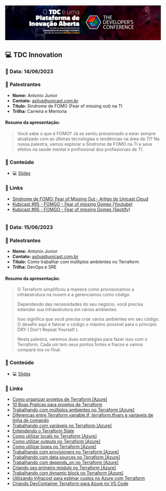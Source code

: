 <p align="center">
<img src="assets/images/tdc.jpg">
</p>

## 💻 **TDC Innovation**
### 📅 Data: 14/06/2023

### 🎤 **Palestrantes**

- **Nome:** Antonio Junior
- **Contato:** asilva@unicast.com.br
- **Título:** Sindrome de FOMO (Fear of missing out) na TI
- **Trilha:** Carreira e Mentoria

#### **Resumo da apresentação:** 

>Você sabe o que é FOMO? Já se sentiu pressionado a estar sempre atualizado com as últimas tecnologias e tendências na área de TI? Na nossa palestra, vamos explorar a Síndrome de FOMO na TI e seus efeitos na saúde mental e profissional dos profissionais de TI.

### 💬 Conteúdo

- 💻 [Slides](/TDC%20Innovation%202023/TDC%20Innovation%202023%20-%20Sindrome%20de%20FOMO.pdf) 

### 🔗 Links

- [Síndrome de FOMO: Fear of Missing Out - Artigo do Unicast Cloud](https://unicast.com.br/posts/sindrome-de-fomo-fear-of-missing-out/)
- [Kubicast #95 - FOMGO - Fear of missing Gomex (Youtube)](https://www.youtube.com/watch?v=HIe4yJ6jz7U)
- [Kubicast #95 - FOMGO - Fear of missing Gomex (Spotify)](https://open.spotify.com/episode/3rq8e4JpMXyylqEkImKHtL?si=b74921e7060f4ebe)

#

### 📅 Data: 15/06/2023

### 🎤 **Palestrantes**

- **Nome:** Antonio Junior
- **Contato:** asilva@unicast.com.br
- **Título:** Como trabalhar com múltiplos ambientes no Terraform
- **Trilha:** DevOps e SRE

#### **Resumo da apresentação:** 

>O Terraform simplificou a maneira como provisionamos a infraestrutura na nuvem e a gerenciamos como código.
>
>Dependendo das necessidades do seu negócio, você precisa estender sua infraestrutura em vários ambientes
>
>Isso significa que você precisa criar vários ambientes em seu código. O desafio aqui é fatorar o código o máximo possível para o princípio DRY ( Don't Repeat Yourself ).
>
>Nesta palestra, veremos duas estratégias para fazer isso com o Terraform. Cada um tem seus pontos fortes e fracos e vamos compará-los no final.

### 💬 Conteúdo

- 💻 [Slides](/TDC%20Innovation%202023/TDC%20Innovation%202023%20-%20Como%20trabalhar%20com%20múltiplos%20ambientes%20no%20Terraform.pdf) 

### 🔗 Links

- [Como organizar projetos de Terraform [Azure]](https://unicast.com.br/posts/como-organizar-projetos-de-terraform-azure/)
- [10 Boas Praticas para projetos de Terraform](https://unicast.com.br/posts/10-boas-praticas-para-projetos-terraform/)
- [Trabalhando com múltiplos ambientes no Terraform [Azure]](https://unicast.com.br/posts/trabalhando-com-multiplos-ambientes-no-terraform-azure/)
- [Diferenças entre Terraform variable.tf, terraform.tfvars e variáveis de linha de comando](https://unicast.com.br/posts/diferencas-entre-terraform-variables-tfvars-variaveis-de-linha-de-comando/)
- [Trabalhando com variáveis no Terraform [Azure]](https://unicast.com.br/posts/trabalhando-com-variaveis-no-terraform-azure/)
- [Entendendo o Terraform State](https://unicast.com.br/posts/entendendo-o-terraform-state/)
- [Como utilizar locals no Terraform [Azure]](https://unicast.com.br/posts/como-utilizar-locals-no-terraform-azure/)
- [Como utilizar outputs no Terraform [Azure]](https://unicast.com.br/posts/como-utilizar-outputs-no-terraform-azure/)
- [Como utilizar loops no Terraform [Azure]](https://unicast.com.br/posts/como-utilizar-loops-no-terraform-azure/)
- [Trabalhando com provisioners no Terraform [Azure]](https://unicast.com.br/posts/trabalhando-com-provisioners-no-terraform-azure/)
- [Trabalhando com data sources no Terraform [Azure]](https://unicast.com.br/posts/trabalhando-com-data-sources-no-terraform-azure/)
- [Trabalhando com depends_on no Terraform [Azure]](https://unicast.com.br/posts/trabalhando-com-dependson-no-terraform-azure/)
- [Criando seu primeiro módulo no Terraform [Azure]](https://unicast.com.br/posts/criando-seu-primeiro-modulo-no-terraform-azure/)
- [Trabalhando com dynamic block no Terraform [Azure]](https://unicast.com.br/posts/trabalhando-com-dynamic-block-no-terraform-azure/)
- [Utilizando Infracost para estimar custos no Azure com Terraform](https://unicast.com.br/posts/utilizando-infracost-para-estimar-custos-no-azure-com-terraform/)
- [Criando DevContainer Terraform para Azure no VS Code](https://unicast.com.br/posts/criando-devcontainer-terraform-para-azure-no-vs-code/)
